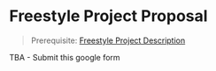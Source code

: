 # Freestyle Project Proposal

> Prerequisite: [Freestyle Project Description](project.md)

TBA - Submit this google form
